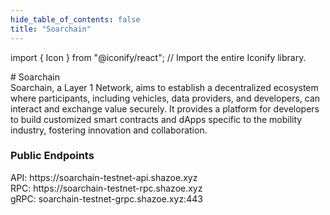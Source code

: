 ```yaml
---
hide_table_of_contents: false
title: "Soarchain"
---
```


import { Icon } from "@iconify/react"; // Import the entire Iconify library.

<div className="h1-with-icon icon-soarchain">
# Soarchain 
</div>
<!-- deskripsi -->
Soarchain, a Layer 1 Network, aims to establish a decentralized ecosystem where participants, including vehicles, data providers, and developers, can interact and exchange value securely. It provides a platform for developers to build customized smart contracts and dApps specific to the mobility industry, fostering innovation and collaboration.

<!-- Sosmed links -->

<a href="https://www.soarchain.com"><Icon icon="tabler:world-www" width="35" height="35" /></a>
<a href="https://x.com/soar_chain"><Icon icon="ri:twitter-x-fill" width="35" height="35" /></a>
<a href="https://discord.com/invite/r43PyGyCst"><Icon icon="bi:discord" width="35" height="35" /></a>
<a href="https://explorer.shazoe.xyz/soarchain-testnet"><Icon icon="meteor-icons:search" width="35" height="35" /></a>

<!-- Endpouints -->

### Public Endpoints <Icon icon="ic:round-lens" width="24" height="24" className="endpoints-offline"/>

<div className="endpoints">API: https://soarchain-testnet-api.shazoe.xyz</div>
<div className="endpoints">RPC: https://soarchain-testnet-rpc.shazoe.xyz</div>
<div className="endpoints">gRPC: soarchain-testnet-grpc.shazoe.xyz:443</div>
